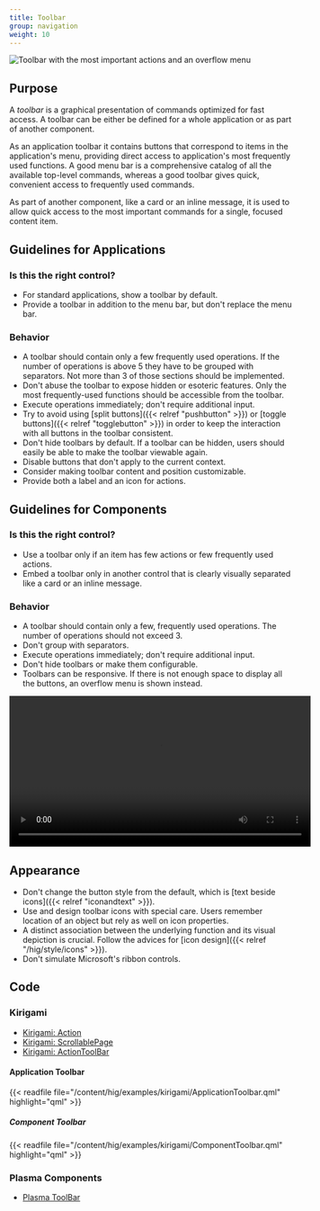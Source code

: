 ```yaml
---
title: Toolbar
group: navigation
weight: 10
---
```


![Toolbar with the most important actions and an overflow
menu](/hig/Toolbar1.png)

Purpose
-------

A *toolbar* is a graphical presentation of commands optimized for fast
access. A toolbar can be either be defined for a whole application or as
part of another component.

As an application toolbar it contains buttons that correspond to items
in the application's menu, providing direct access to application's
most frequently used functions. A good menu bar is a comprehensive
catalog of all the available top-level commands, whereas a good toolbar
gives quick, convenient access to frequently used commands.

As part of another component, like a card or an inline message, it is
used to allow quick access to the most important commands for a single,
focused content item.

Guidelines for Applications
---------------------------

### Is this the right control?

-   For standard applications, show a toolbar by default.
-   Provide a toolbar in addition to the menu bar, but don't replace
    the menu bar.

### Behavior

-   A toolbar should contain only a few frequently used operations. If
    the number of operations is above 5 they have to be grouped with
    separators. Not more than 3 of those sections should be implemented.
-   Don't abuse the toolbar to expose hidden or esoteric features. Only
    the most frequently-used functions should be accessible from the
    toolbar.
-   Execute operations immediately; don't require additional input.
-   Try to avoid using [split buttons]({{< relref "pushbutton" >}}) or
    [toggle buttons]({{< relref "togglebutton" >}}) in order to keep
    the interaction with all buttons in the toolbar consistent.
-   Don't hide toolbars by default. If a toolbar can be hidden, users
    should easily be able to make the toolbar viewable again.
-   Disable buttons that don't apply to the current context.
-   Consider making toolbar content and position customizable.
-   Provide both a label and an icon for actions.

Guidelines for Components
-------------------------

### Is this the right control?

-   Use a toolbar only if an item has few actions or few frequently used
    actions.
-   Embed a toolbar only in another control that is clearly visually
    separated like a card or an inline message.

### Behavior

-   A toolbar should contain only a few, frequently used operations. The
    number of operations should not exceed 3.
-   Don't group with separators.
-   Execute operations immediately; don't require additional input.
-   Don't hide toolbars or make them configurable.
-   Toolbars can be responsive. If there is not enough space to display
    all the buttons, an overflow menu is shown instead.

<video src="https://cdn.kde.org/hig/video/20180620-1/CardLayout1.webm" loop="true" playsinline="true" width="536" controls="true" onended="this.play()" class="border"></video>

Appearance
----------

-   Don't change the button style from the default, which is
    [text beside icons]({{< relref "iconandtext" >}}).
-   Use and design toolbar icons with special care. Users remember
    location of an object but rely as well on icon properties.
-   A distinct association between the underlying function and its
    visual depiction is crucial. Follow the advices for
    [icon design]({{< relref "/hig/style/icons" >}}).
-   Don't simulate Microsoft's ribbon controls.

Code
----

### Kirigami

- [Kirigami: Action](docs:kirigami2;Action)
- [Kirigami: ScrollablePage](docs:kirigami2;ScrollablePage)
- [Kirigami: ActionToolBar](docs:kirigami2;ActionToolBar)

#### Application Toolbar

{{< readfile file="/content/hig/examples/kirigami/ApplicationToolbar.qml" highlight="qml" >}}

##### Component Toolbar

{{< readfile file="/content/hig/examples/kirigami/ComponentToolbar.qml" highlight="qml" >}}

### Plasma Components

- [Plasma ToolBar](docs:plasma;org::kde::plasma::components::ToolBar)

